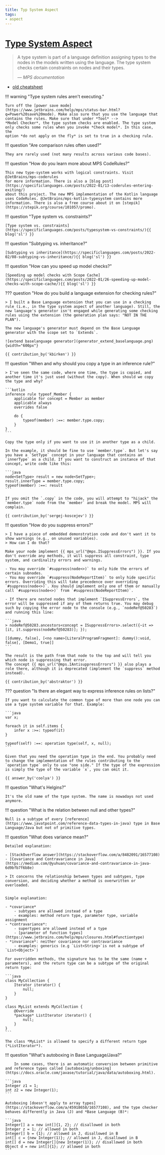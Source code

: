 ```yaml
---
title: Typ System Aspect
tags:
- aspect
---
```


# [Type System Aspect](https://www.jetbrains.com/help/mps/typesystem.html)

> A type system is part of a language definition assigning types to the nodes in the models written using the language. The type system checks certain constraints on nodes and their types.
>
> — <cite>MPS documentation</cite>

- [old cheatsheet](http://dsl-course.org/jetbrains-mps-typesystem-aspect/)

!!! warning "Type system rules aren't executing."

    Turn off the [power save mode](https://www.jetbrains.com/help/mps/status-bar.html?q=Power%20save%20mode). Make also sure that you use the language that contains the rules. Make sure that under *Tool* -->
    *Model Checker*, the type system checks are enabled. The type system only checks some rules when you invoke *Check model*. In this case, the
    option *do not apply on the fly* is set to true in a checking rule.

!!! question "Are comparison rules often used?"

    They are rarely used (not many results across various code bases).

!!! question "How do you learn more about MPS CodeRules?"

    This new type-system works with logical constraints. Visit @JetBrains/mps-coderules
    for more information. There is also a [blog post](https://specificlanguages.com/posts/2022-01/13-coderules-entering-exiting/)
    about this project. The new MPS implementation of the Kotlin language uses CodeRules. @JetBrains/mps-kotlin-typesystem contains more information. There is also a free course about it on [stepik](https://stepik.org/course/101057/promo).

!!! question "Type system vs. constraints?"
    
    [Type system vs. constraints](https://specificlanguages.com/posts/typesystem-vs-constraints/){{ blog('sl') }}

!!! question "Subtyping vs. inheritance?"
    
    [Subtyping vs inheritance](https://specificlanguages.com/posts/2022-02/08-subtyping-vs-inheritance/){{ blog('sl') }}

!!! question "How can you speed up model checks?"
    
    [Speeding up model checks with Scope Cache](https://specificlanguages.com/posts/2022-01/26-speeding-up-model-checks-with-scope-cache/){{ blog('sl') }}

??? question "How do you build a language extension for checking rules?"

    > I built a Base Language extension that you can use in a checking rule (i.e., in the type system aspect of another language). Still, the new language's generator isn't engaged while generating some checking rules using the extension (the generation plan says: "NOT IN THE PLAN").

    The new language's generator must depend on the Base Language generator with the scope set to `Extends`.
    
    ![extend baselanguage generator](generator_extend_baselanguage.png){width="600px"}

    {{ contribution_by('kbirken') }}

!!! question "When and why should you copy a type in an inference rule?"

    > I've seen the same code, where one time, the type is copied, and another time it's just used (without the copy). When should we copy the type and why?

    ```kotlin
    inference rule typeof_Member {
        applicable for concept = Member as member
        applicable always
        overrides false

        do {
            typeof(member) :==: member.type.copy;
        }
    }
    ```

    Copy the type only if you want to use it in another type as a child.

    In the example, it should be fine to use `member.type`. But let's say you have a `SetType` concept in your language that contains an `innerType` as a child. If you want to construct an instance of that concept, write code like this:
    
    ```java
    node<SetType> result = new node<SetType>;
    result.innerType = member.type.copy;
    typeof(member) :==: result
    ```
    
    If you omit the `.copy` in the code, you will attempt to "hijack" the `member.type` node from the `member` and break the model. MPS will complain.

    {{ contribution_by('sergej-koscejev') }}

!!! question "How do you suppress errors?"

    > I have a piece of embedded demonstration code and don't want it to show warnings (e.g., on unused variables).
    > How can I do that?

    Make your node implement {{ mps_url("@mps.ISuppressErrors") }}. If you don't override any methods, it will suppress all constraint, type system, and cardinality errors and warnings.

    - You may override `#suppress(node<>)` to only hide the errors of certain subnodes.
    - You may override `#suppress(NodeReportItem)` to only hide specific errors. Overriding this will take precedence over overriding `#suppress(node<>)`. Xou should implement only one of them or manually call `#suppress(node<>)` from `#suppress(NodeReportItem)`.
    
    - If there are nested nodes that implement `ISuppressErrors`, the error will be suppressed if any of them returns true. You may debug such by copying the error node to the console (e.g., `nodeRef@50283`) and running this line:
    
    ```java
    > nodeRef@50283.ancestors<concept = ISuppressErrors>.select({~it => [it, it.suppress(nodeRef@50283)]; });
    
    [[dummy, false], [<no name>[LiteralProgramFragment]: dummy():void, false], [Demo1, true]]
    ```
    
    The result is the path from that node to the top and will tell you which node is suppressing that error.
    The concept {{ mps_url("@mps.IAntisuppressErrors") }} also plays a role there, although it is deprecated (implement the `suppress` method instead).

    {{ contribution_by('abstraktor') }}

??? question "Is there an elegant way to express inference rules on lists?"

    If you want to calculate the common type of more than one node you can use a type system variable for that. Example:

    ```java
    var x;
    
    foreach it in self.items {
        infer x :>=: typeof(it)
    }
    
    typeof(self) :==: operation type(self, x, null);
    ```

    Given that you need the operation type in the end. You probably need to change the implementation of the rules contributing to the `operation type` only to use "one side." If the type of the expression is simply the type of the variable `x`, you can omit it.

    {{ answer_by('coolya') }}

!!! question "What's Helgins?"

    It's the old name of the type system. The name is nowadays not used anymore.

!!! question "What is the relation between null and other types?"

    Null is a subtype of every [reference](https://www.javatpoint.com/reference-data-types-in-java) type in Base Language/Java but not of primitive types.

!!! question "What does variance mean?"

    Detailed explanation:

    - [StackOverflow answer](https://stackoverflow.com/a/8482091/16577108)
    - [Covariance and Contravariance in Java](https://medium.com/@yuhuan/covariance-and-contravariance-in-java-6d9bfb7f6b8e)

    > It concerns the relationship between types and subtypes, type conversion, and deciding whether a method is overwritten or overloaded.


    Simple explanation:

    - *covariance*
        - subtypes are allowed instead of a type
        - examples: method return type, parameter type, variable assignment
    - *contravariance*:
        - supertypes are allowed instead of a type
        - [parameter of function types](https://www.jetbrains.com/help/mps/closures.html#functiontype)
    - *invariance*: neither covariance nor contravariance
        - examples: generics (e.g `List<String>`is not a subtype of `List<Object>`)

    For overridden methods, the signature has to be the same (name + parameters), and the return type can be a subtype of the original return type:

    ```java
    class MyCollection {
        Iterator iterator() {
            null;
        }
    }

    class MyList extends MyCollection {
        @Override
        *package* ListIterator iterator() {
            null;
        }
    }
    ```
    
    The class *MyList* is allowed to specify a different return type (*ListIterator*).

!!! question "What's autoboxing in Base Language/Java?"

        In some cases, there is an automatic conversion between primitive and reference types called [autoboxing/unboxing](https://docs.oracle.com/javase/tutorial/java/data/autoboxing.html).

    ```java
    Integer z1 = 1;
    int z2 = new Integer(1);
    ```

    Autoboxing [doesn't apply to array types](https://stackoverflow.com/a/45918658/16577108), and the type checker behaves differently in Java (J) and *Base Language (B)*:

    ```java
    Integer[] a = new int[]{1, 2}; // disallowed in both
    Integer z = 1; // allowed in both
    Integer[] b = {1}; // allowed in J, disallowed in B
    int[] c = {new Integer(1)}; // allowed in J, disallowed in B
    int[] d = new Integer[]{new Integer(1)}; // disallowed in both
    Object d = new int[]{1}; // allowed in both
    ```